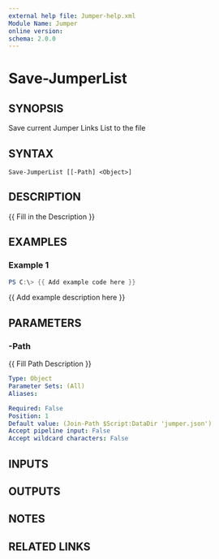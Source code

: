 ```yaml
---
external help file: Jumper-help.xml
Module Name: Jumper
online version:
schema: 2.0.0
---
```


# Save-JumperList

## SYNOPSIS
Save current Jumper Links List to the file

## SYNTAX

```
Save-JumperList [[-Path] <Object>]
```

## DESCRIPTION
{{ Fill in the Description }}

## EXAMPLES

### Example 1
```powershell
PS C:\> {{ Add example code here }}
```

{{ Add example description here }}

## PARAMETERS

### -Path
{{ Fill Path Description }}

```yaml
Type: Object
Parameter Sets: (All)
Aliases:

Required: False
Position: 1
Default value: (Join-Path $Script:DataDir 'jumper.json')
Accept pipeline input: False
Accept wildcard characters: False
```

## INPUTS

## OUTPUTS

## NOTES

## RELATED LINKS
